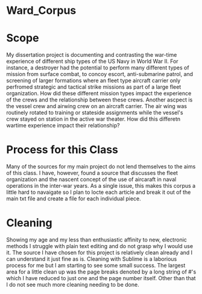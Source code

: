 # Ward_Corpus

# Scope

My dissertation project is documenting and contrasting the war-time experience of different ship types of the US Navy in World War II.  For instance, a destroyer had the potential to perform many different types of mission from surface combat, to concoy escort, anti-submarine patrol, and screening of larger formations where an fleet type aircraft carrier only perfromed strategic and tactical strike missions as part of a large fleet organization.  How did these different mission types impact the experience of the crews and the relationship between these crews.  Another ascpect is the vessel crew and airwing crew on an aircraft carrier.  The air wing was routinely rotated to training or stateside assignments while the vessel's crew stayed on station in the active war theater.  How did this differetn wartime experience impact their relationship?

# Process for this Class

Many of the sources for my main project do not lend themselves to the aims of this class.  I have, however, found a source that discusses the fleet organization and the nascent concept of the use of aircaraft in naval operations in the inter-war years.  As a single issue, this makes this corpus a little hard to navaigate so I plan to locte each article and break it out of the main txt file and create a file for each individual piece.

# Cleaning

Showing my age and my less than enthusiastic affinity to new, electronic methods I struggle with plain text editing and do not grasp why I would use it. The source I have chosen for this project is relatively clean already and I can understand it just fine as is. Cleaning with Sublime is a laborious process for me but I am starting to see some small success. The largest area for a little clean up was the page breaks denoted by a long string of #'s which I have reduced to just one and the page number itself. Other than that I do not see much more cleaning needing to be done.

